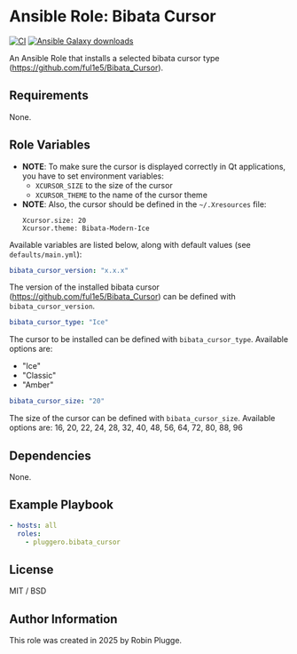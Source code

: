 # Ansible Role: Bibata Cursor

[![CI](https://github.com/pluggero/ansible-role-bibata_cursor/actions/workflows/ci.yml/badge.svg)](https://github.com/pluggero/ansible-role-bibata_cursor/actions/workflows/ci.yml) [![Ansible Galaxy downloads](https://img.shields.io/ansible/role/d/pluggero/bibata_cursor?label=Galaxy%20downloads&logo=ansible&color=%23096598)](https://galaxy.ansible.com/ui/standalone/roles/pluggero/bibata_cursor)

An Ansible Role that installs a selected bibata cursor type (https://github.com/ful1e5/Bibata_Cursor).

## Requirements

None.

## Role Variables

- **NOTE**: To make sure the cursor is displayed correctly in Qt applications, you have to set environment variables:
  - `XCURSOR_SIZE` to the size of the cursor
  - `XCURSOR_THEME` to the name of the cursor theme
- **NOTE**: Also, the cursor should be defined in the `~/.Xresources` file:
  ```
  Xcursor.size: 20
  Xcursor.theme: Bibata-Modern-Ice
  ```

Available variables are listed below, along with default values (see `defaults/main.yml`):

```yaml
bibata_cursor_version: "x.x.x"
```

The version of the installed bibata cursor (https://github.com/ful1e5/Bibata_Cursor) can be defined with `bibata_cursor_version`.

```yaml
bibata_cursor_type: "Ice"
```

The cursor to be installed can be defined with `bibata_cursor_type`.
Available options are:

- "Ice"
- "Classic"
- "Amber"

```yaml
bibata_cursor_size: "20"
```

The size of the cursor can be defined with `bibata_cursor_size`.
Available options are: 16, 20, 22, 24, 28, 32, 40, 48, 56, 64, 72, 80, 88, 96

## Dependencies

None.

## Example Playbook

```yaml
- hosts: all
  roles:
    - pluggero.bibata_cursor
```

## License

MIT / BSD

## Author Information

This role was created in 2025 by Robin Plugge.
